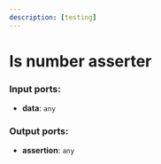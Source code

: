 ```yaml
---
description: [testing]
---
```


# Is number asserter

### Input ports:

* __data__: `any`

### Output ports:

* __assertion__: `any`

